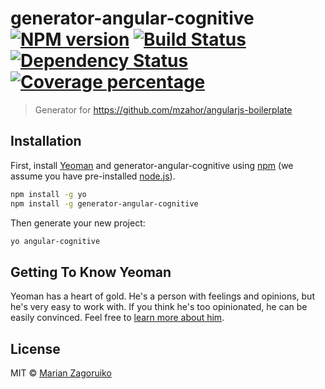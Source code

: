 # generator-angular-cognitive [![NPM version][npm-image]][npm-url] [![Build Status][travis-image]][travis-url] [![Dependency Status][daviddm-image]][daviddm-url] [![Coverage percentage][coveralls-image]][coveralls-url]
> Generator for https://github.com/mzahor/angularjs-boilerplate

## Installation

First, install [Yeoman](http://yeoman.io) and generator-angular-cognitive using [npm](https://www.npmjs.com/) (we assume you have pre-installed [node.js](https://nodejs.org/)).

```bash
npm install -g yo
npm install -g generator-angular-cognitive
```

Then generate your new project:

```bash
yo angular-cognitive
```

## Getting To Know Yeoman

Yeoman has a heart of gold. He&#39;s a person with feelings and opinions, but he&#39;s very easy to work with. If you think he&#39;s too opinionated, he can be easily convinced. Feel free to [learn more about him](http://yeoman.io/).

## License

MIT © [Marian Zagoruiko]()


[npm-image]: https://badge.fury.io/js/generator-angular-cognitive.svg
[npm-url]: https://npmjs.org/package/generator-angular-cognitive
[travis-image]: https://travis-ci.org/mzahor/generator-angular-cognitive.svg?branch=master
[travis-url]: https://travis-ci.org/mzahor/generator-angular-cognitive
[daviddm-image]: https://david-dm.org/mzahor/generator-angular-cognitive.svg?theme=shields.io
[daviddm-url]: https://david-dm.org/mzahor/generator-angular-cognitive
[coveralls-image]: https://coveralls.io/repos/mzahor/generator-angular-cognitive/badge.svg
[coveralls-url]: https://coveralls.io/r/mzahor/generator-angular-cognitive
